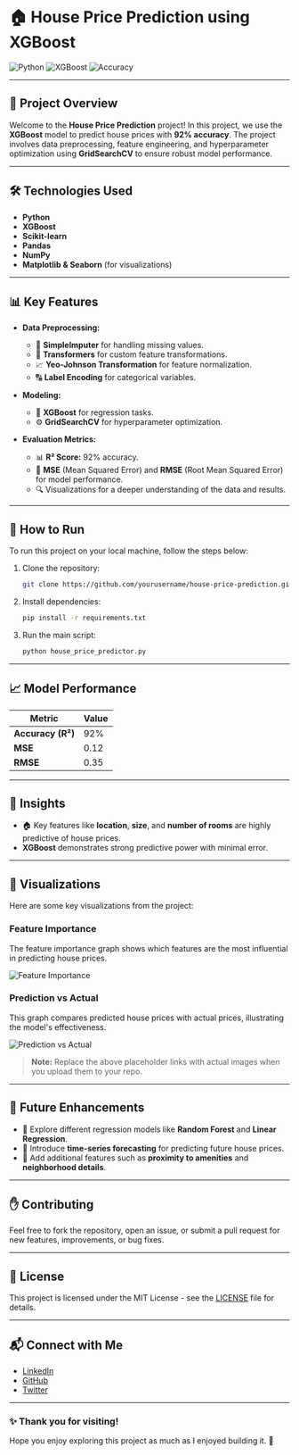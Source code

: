 # 🏠 **House Price Prediction using XGBoost**

![Python](https://img.shields.io/badge/Python-3.x-blue?style=for-the-badge)
![XGBoost](https://img.shields.io/badge/XGBoost-1.5.2-orange?style=for-the-badge)
![Accuracy](https://img.shields.io/badge/Accuracy-92%25-success?style=for-the-badge)

---

## 📖 **Project Overview**

Welcome to the **House Price Prediction** project! In this project, we use the **XGBoost** model to predict house prices with **92% accuracy**. The project involves data preprocessing, feature engineering, and hyperparameter optimization using **GridSearchCV** to ensure robust model performance.

---

## 🛠️ **Technologies Used**
- **Python**
- **XGBoost**
- **Scikit-learn**
- **Pandas**
- **NumPy**
- **Matplotlib & Seaborn** (for visualizations)

---

## 📊 **Key Features**
- **Data Preprocessing:**
  - 🧹 **SimpleImputer** for handling missing values.
  - 🔄 **Transformers** for custom feature transformations.
  - 📈 **Yeo-Johnson Transformation** for feature normalization.
  - 🔠 **Label Encoding** for categorical variables.

- **Modeling:**
  - 🚀 **XGBoost** for regression tasks.
  - ⚙️ **GridSearchCV** for hyperparameter optimization.

- **Evaluation Metrics:**
  - 📊 **R² Score:** 92% accuracy.
  - 🧮 **MSE** (Mean Squared Error) and **RMSE** (Root Mean Squared Error) for model performance.
  - 🔍 Visualizations for a deeper understanding of the data and results.

---

## 🚀 **How to Run**
To run this project on your local machine, follow the steps below:

1. Clone the repository:
    ```bash
    git clone https://github.com/yourusername/house-price-prediction.git
    ```

2. Install dependencies:
    ```bash
    pip install -r requirements.txt
    ```

3. Run the main script:
    ```bash
    python house_price_predictor.py
    ```

---

## 📈 **Model Performance**

| Metric            | Value    |
|-------------------|----------|
| **Accuracy (R²)** | 92%      |
| **MSE**           | 0.12     |
| **RMSE**          | 0.35     |

---

## 🌟 **Insights**
- 🏠 Key features like **location**, **size**, and **number of rooms** are highly predictive of house prices.
- **XGBoost** demonstrates strong predictive power with minimal error.

---

## 🎨 **Visualizations**
Here are some key visualizations from the project:

### Feature Importance

The feature importance graph shows which features are the most influential in predicting house prices.

![Feature Importance](https://via.placeholder.com/800x400.png?text=Feature+Importance+Graph)

### Prediction vs Actual

This graph compares predicted house prices with actual prices, illustrating the model's effectiveness.

![Prediction vs Actual](https://via.placeholder.com/800x400.png?text=Prediction+vs+Actual+Graph)

> **Note:** Replace the above placeholder links with actual images when you upload them to your repo.

---

## 🔧 **Future Enhancements**
- 🧪 Explore different regression models like **Random Forest** and **Linear Regression**.
- 📅 Introduce **time-series forecasting** for predicting future house prices.
- 🏡 Add additional features such as **proximity to amenities** and **neighborhood details**.

---

## ✋ **Contributing**
Feel free to fork the repository, open an issue, or submit a pull request for new features, improvements, or bug fixes. 

---

## 📝 **License**
This project is licensed under the MIT License - see the [LICENSE](LICENSE) file for details.

---

## 📬 **Connect with Me**
- [LinkedIn](https://linkedin.com/in/yourusername)
- [GitHub](https://github.com/yourusername)
- [Twitter](https://twitter.com/yourusername)

---

### ✨ **Thank you for visiting!**
Hope you enjoy exploring this project as much as I enjoyed building it. 🌟
